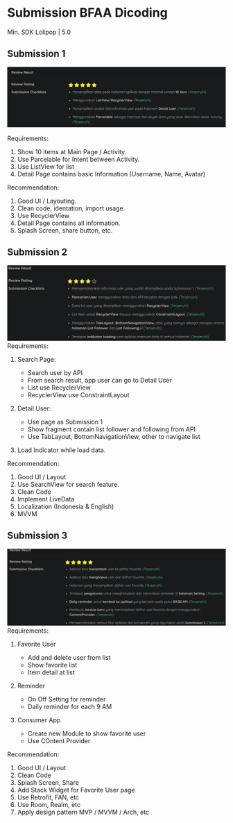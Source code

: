 # Submission BFAA Dicoding

Min. SDK Lolipop | 5.0

## Submission 1
![First Submission](git_asset/star_submission_1.png)

Requirements:
1. Show 10 items at Main Page / Activity.
1. Use Parcelable for Intent between Activity.
1. Use ListView for list
1. Detail Page contains basic Information (Username, Name, Avatar)

Recommendation:
1. Good UI / Layouting.
1. Clean code, identation, import usage.
1. Use RecyclerView
1. Detail Page contains all information.
1. Splash Screen, share button, etc.

## Submission 2
![Second Submission](git_asset/star_submission_2.png)
Requirements:
1. Search Page:
    - Search user by API
    - From search result, app user can go to Detail User
    - List use RecyclerView
    - RecyclerView use ConstraintLayout

2. Detail User:
    - Use page as Submission 1
    - Show fragment contain list follower and following from API
    - Use TabLayout, BottomNavigationView, other to navigate list

3. Load Indicator while load data.

Recommendation:
1. Good UI / Layout
1. Use SearchView for search feature.
1. Clean Code
1. Implement LiveData
1. Localization (Indonesia & English)
1. MVVM

## Submission 3
![Third Submission](git_asset/star_submission_3.png)
Requirements:
1. Favorite User
	- Add and delete user from list
	- Show favorite list
	- Item detail at list

2. Reminder
	- On Off Setting for reminder
	- Daily reminder for each 9 AM

3. Consumer App
	- Create new Module to show favorite user
	- Use COntent Provider

Recommendation:
1. Good UI / Layout
1. Clean Code
1. Splash Screen, Share
1. Add Stack Widget for Favorite User page
1. Use Retrofit, FAN, etc
1. Use Room, Realm, etc
1. Apply design pattern MVP / MVVM / Arch, etc
